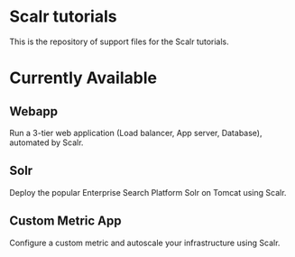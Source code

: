 Scalr tutorials
===============

This is the repository of support files for the Scalr tutorials.


Currently Available
===================

Webapp
------

Run a 3-tier web application (Load balancer, App server, Database), automated
by Scalr.


Solr
----

Deploy the popular Enterprise Search Platform Solr on Tomcat using Scalr.


Custom Metric App
-----------------

Configure a custom metric and autoscale your infrastructure using Scalr.
